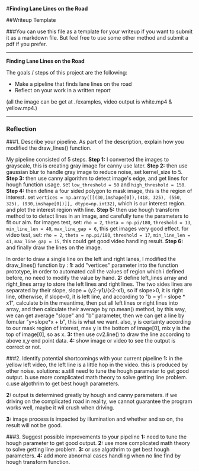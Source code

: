 #**Finding Lane Lines on the Road** 

##Writeup Template

###You can use this file as a template for your writeup if you want to submit it as a markdown file. But feel free to use some other method and submit a pdf if you prefer.

---

**Finding Lane Lines on the Road**

The goals / steps of this project are the following:
* Make a pipeline that finds lane lines on the road
* Reflect on your work in a written report

(all the image can be get at ./examples, video output is white.mp4 & yellow.mp4.)

---

### Reflection

###1. Describe your pipeline. As part of the description, explain how you modified the draw_lines() function.

My pipeline consisted of 5 steps. 
**Step 1:**  I converted the images to grayscale, this is creating gray image for canny use later. 
**Step 2:**  then use gaussian blur to handle gray image to reduce noise, set kernel_size to 5.
**Step 3:**  then use canny algorithm to detect image's edge, and get lines for hough function usage. 
             set `low_threshold = 50` and `high_threshold = 150`.
**Step 4:**  then define a four sided polygon to mask image, this is the region of interest.
             set `vertices = np.array([[(30,imshape[0]),(418, 325), (550, 325), (930,imshape[0])]], dtype=np.int32)`, which is our interest region.
             and plot the interest region with line.
**Step 5:**  then use hough transform method to to detect lines in an image, and carefully tune the parameters to fit our aim.
			 for images test, set: 
			 `rho = 2`, `theta = np.pi/180`, `threshold = 13`, `min_line_len = 40`, `max_line_gap = 6`, this get images very good effect.
			 for video test, set:
			 `rho = 2`, `theta = np.pi/180`, `threshold = 17`, `min_line_len = 41`, `max_line_gap = 15`, this could get good video handling result.
**Step 6:**  and finally draw the lines on the image.



In order to draw a single line on the left and right lanes, I modified the draw_lines() function by :
**1:**  add "vertices" parameter into the function prototype, in order to automated call the values of region which i defined before, no need 
        to modify the value by hand.
**2:**  define left_lines array and right_lines array to store the left lines and right lines. The two sides lines are separated by their slope, slope = (y2-y1)/(x2-x1),
        so if slope>0, it is right line, otherwise, if slope<0, it is left line, and according to "b = y1 - slope * x1", calculate b in the meantime, then put all left lines or right lines into array, and then calculate their average by np.mean() method, by this way, we can get average "slope" and "b" parameter, then we can get a line by fomular "y=slope*x + b", this is what we want. also, y is certainty according to our mask region of interest, max y is the bottom of image[0], mix y is the top of image[0], so as x. 
**3:**  then use cv2.line() to draw the line according to above x,y end point data.
**4:**  show image or video to see the output is correct or not.
   


###2. Identify potential shortcomings with your current pipeline
**1:** in the yellow left video, the left line is a little hop in the video. this is produced by other noise.
solutions: 
	a.still need to tune the hough parameter to get good output.
	b.use more complicated math theory to solve getting line problem.
	c.use algothrim to get best hough parameters.

**2:** output is determined greatly by hough and canny parameters. if we driving on the complicated road in reality, we cannot guarantee the program works well, maybe it
wil crush when driving.

**3:** image process is impacted by illumination and whether and so on, the result will not be good.




###3. Suggest possible improvements to your pipeline
**1:** need to tune the hough parameter to get good output.
**2:** use more complicated math theory to solve getting line problem.
**3:** or use algothrim to get best hough parameters.
**4:** add more abnormal cases handling when no line find by hough transform function.
